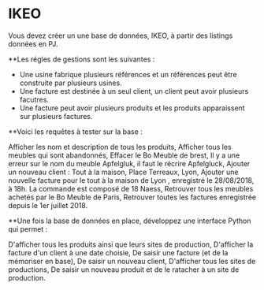 # IKEO

Vous devez créer un une base de données, IKEO, à partir des listings données en PJ.

**Les régles de gestions sont les suivantes :

* Une usine fabrique plusieurs références et un références peut être construite par plusieurs usines.
* Une facture est destinée à un seul client, un client peut avoir plusieurs facutres.
* Une facture peut avoir plusieurs produits et les produits apparaissent sur plusieurs factures.

**Voici les requêtes à tester sur la base :

Afficher les nom et description de tous les produits,
Afficher tous les meubles qui sont abandonnés,
Effacer le Bo Meuble de brest,
Il y a une erreur sur le nom du meuble Apfelgluk, il faut le récrire Apfelgluck,
Ajouter un nouveau client : Tout à la maison, Place Terreaux, Lyon,
Ajouter une nouvelle facture pour le tout à la maison de Lyon , enregistré le 28/08/2018, à 18h. La commande est composé de 18 Naess,
Retrouver tous les meubles achetés par le Bo Meuble de Paris,
Retrouver toutes les factures enregistrée depuis le 1er juillet 2018.

**Une fois la base de données en place, développez une interface Python qui permet :

D'afficher tous les produits ainsi que leurs sites de production,
D'afficher la facture d'un client à une date choisie,
De saisir une facture (et de la mémoriser en base),
De saisir un nouveau client,
D'afficher tous les sites de productions,
De saisir un nouveau produit et de le ratacher à un site de production.

